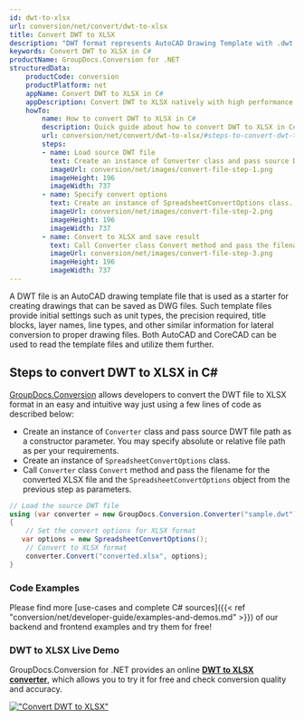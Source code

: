 ```yaml
---
id: dwt-to-xlsx
url: conversion/net/convert/dwt-to-xlsx
title: Convert DWT to XLSX
description: "DWT format represents AutoCAD Drawing Template with .dwt extension. Learn how to convert DWT to XLSX file programmatically in C# language using GroupDocs.Conversion for .NET library."
keywords: Convert DWT to XLSX in C#
productName: GroupDocs.Conversion for .NET
structuredData:
    productCode: conversion
    productPlatform: net
    appName: Convert DWT to XLSX in C#
    appDescription: Convert DWT to XLSX natively with high performance using C# language and server side GroupDocs.Conversion for .NET APIs, without the use of any software like Microsoft or Open Office.
    howTo:
        name: How to convert DWT to XLSX in C# 
        description: Quick guide about how to convert DWT to XLSX in C# with high performance and accuracy.
        url: conversion/net/convert/dwt-to-xlsx/#steps-to-convert-dwt-to-xlsx-in-c
        steps:
        - name: Load source DWT file 
          text: Create an instance of Converter class and pass source DWT file path as a constructor parameter. You may specify absolute or relative file path as per your requirements. 
          imageUrl: conversion/net/images/convert-file-step-1.png
          imageHeight: 196
          imageWidth: 737
        - name: Specify convert options 
          text: Create an instance of SpreadsheetConvertOptions class.
          imageUrl: conversion/net/images/convert-file-step-2.png
          imageHeight: 196
          imageWidth: 737
        - name: Convert to XLSX and save result 
          text: Call Converter class Convert method and pass the filename for the converted HTML file and the SpreadsheetConvertOptions object from the previous step as parameters.
          imageUrl: conversion/net/images/convert-file-step-3.png
          imageHeight: 196
          imageWidth: 737
---
```


A DWT file is an AutoCAD drawing template file that is used as a starter for creating drawings that can be saved as DWG files. Such template files provide initial settings such as unit types, the precision required, title blocks, layer names, line types, and other similar information for lateral conversion to proper drawing files. Both AutoCAD and CoreCAD can be used to read the template files and utilize them further.

## Steps to convert DWT to XLSX in C#

[GroupDocs.Conversion](https://products.groupdocs.com/conversion/net) allows developers to convert the DWT file to XLSX format in an easy and intuitive way just using a few lines of code as described below:

* Create an instance of `Converter` class and pass source DWT file path as a constructor parameter. You may specify absolute or relative file path as per your requirements. 
* Create an instance of `SpreadsheetConvertOptions` class.
* Call `Converter` class `Convert` method and pass the filename for the converted XLSX file and the `SpreadsheetConvertOptions` object from the previous step as parameters.

```csharp
// Load the source DWT file
using (var converter = new GroupDocs.Conversion.Converter("sample.dwt"))
{
    // Set the convert options for XLSX format
   var options = new SpreadsheetConvertOptions();
    // Convert to XLSX format
    converter.Convert("converted.xlsx", options);
}
```

### Code Examples

Please find more [use-cases and complete C# sources]({{< ref "conversion/net/developer-guide/examples-and-demos.md" >}}) of our backend and frontend examples and try them for free!

### DWT to XLSX Live Demo

GroupDocs.Conversion for .NET provides an online [**DWT to XLSX converter**](https://products.groupdocs.app/conversion/dwt-to-xlsx), which allows you to try it for free and check conversion quality and accuracy.

[!["Convert DWT to XLSX"](conversion/net/images/convert-to-xlsx/convert-dwt-to-xlsx.png)](https://products.groupdocs.app/conversion/dwt-to-xlsx)